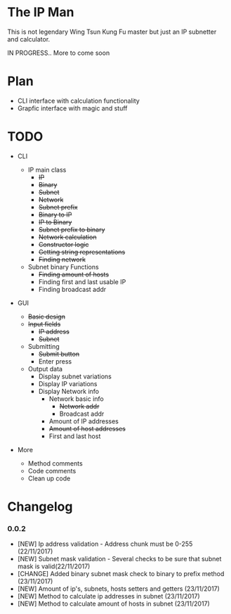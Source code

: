 # The IP Man

This is not legendary Wing Tsun Kung Fu master but just an IP subnetter and calculator.

IN PROGRESS.. More to come soon

# Plan
* CLI interface with calculation functionality
* Grapfic interface with magic and stuff

# TODO
* CLI
    * IP main class
        * <s>IP</s>
        * <s>Binary</s>
        * <s>Subnet</s>
        * <s>Network</s>
        * <s>Subnet prefix</s>
        * <s>Binary to IP</s>
        * <s>IP to Binary</s>
        * <s>Subnet prefix to binary</s>
        * <s>Network calculation</s>
        * <s>Constructor logic</s>
        * <s>Getting string representations</s>
        * <s>Finding network</s>
    * Subnet binary Functions
        * <s>Finding amount of hosts</s>
        * Finding first and last usable IP
        * Finding broadcast addr
        
* GUI
    * <s>Basic design</s>
    * <s>Input fields</s>
        * <s>IP address</s>
        * <s>Subnet</s>
    * Submitting
        * <s>Submit button</s>
        * Enter press
    * Output data
        * Display subnet variations
        * Display IP variations
        * Display Network info
            * Network basic info
                * <s>Network addr</s>
                * Broadcast addr
            * Amount of IP addresses
            * <s>Amount of host addresses</s>
            * First and last host
            
    
    
* More
    * Method comments
    * Code comments
    * Clean up code
    
    


# Changelog
### 0.0.2
* [NEW] Ip address validation - Address chunk must be 0-255 (22/11/2017)
* [NEW] Subnet mask validation - Several checks to be sure that subnet mask is valid(22/11/2017)
* [CHANGE] Added binary subnet mask check to binary to prefix method (23/11/2017) 
* [NEW] Amount of ip's, subnets, hosts setters and getters (23/11/2017)
* [NEW] Method to calculate ip addresses in subnet (23/11/2017)
* [NEW] Method to calculate amount of hosts in subnet (23/11/2017)
